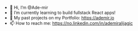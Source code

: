 - 👋 Hi, I’m @Ade-mir
- 🌱 I’m currently learning to build fullstack React apps!
- 💼 My past projects on my Portfolio: https://ademir.io
- 📫 How to reach me: https://no.linkedin.com/in/ademiralijagic

<!---
Ade-mir/Ade-mir is a ✨ special ✨ repository because its `README.md` (this file) appears on your GitHub profile.
You can click the Preview link to take a look at your changes.
--->
